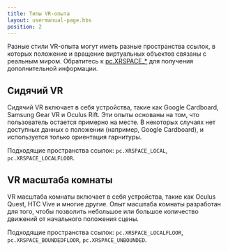 ```yaml
---
title: Типы VR-опыта
layout: usermanual-page.hbs
position: 2
---
```


Разные стили VR-опыта могут иметь разные пространства ссылок, в которых положение и вращение виртуальных объектов связаны с реальным миром. Обратитесь к [pc.XRSPACE_*][1] для получения дополнительной информации.

## Сидячий VR

Сидячий VR включает в себя устройства, такие как Google Cardboard, Samsung Gear VR и Oculus Rift. Эти опыты основаны на том, что пользователь остается примерно на месте. В некоторых случаях нет доступных данных о положении (например, Google Cardboard), и используется только ориентация гарнитуры.

Подходящие пространства ссылок: `pc.XRSPACE_LOCAL`, `pc.XRSPACE_LOCALFLOOR`.

## VR масштаба комнаты

VR масштаба комнаты включает в себя устройства, такие как Oculus Quest, HTC Vive и многие другие. Опыт масштаба комнаты разработан для того, чтобы позволить небольшое или большое количество движений от начального положения сцены.

Подходящие пространства ссылок: `pc.XRSPACE_LOCALFLOOR`, `pc.XRSPACE_BOUNDEDFLOOR`, `pc.XRSPACE_UNBOUNDED`.

[1]: /api/pc.html#XRSPACE_VIEWER

